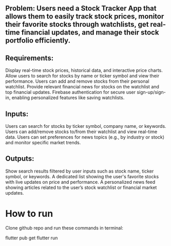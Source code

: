 ## Problem: Users need a Stock Tracker App that allows them to easily track stock prices, monitor their favorite stocks through watchlists, get real-time financial updates, and manage their stock portfolio efficiently.

## Requirements:
Display real-time stock prices, historical data, and interactive price charts.
Allow users to search for stocks by name or ticker symbol and view their performance.
Users can add and remove stocks from their personal watchlist.
Provide relevant financial news for stocks on the watchlist and top financial updates.
Firebase authentication for secure user sign-up/sign-in, enabling personalized features like saving watchlists.

## Inputs:
Users can search for stocks by ticker symbol, company name, or keywords.
Users can add/remove stocks to/from their watchlist and view real-time data.
Users can set preferences for news topics (e.g., by industry or stock) and monitor specific market trends.

## Outputs:
Show search results filtered by user inputs such as stock name, ticker symbol, or keywords.
A dedicated list showing the user's favorite stocks with live updates on price and performance.
A personalized news feed showing articles related to the user’s stock watchlist or financial market updates.

# How to run
Clone github repo and run these commands in terminal:

flutter pub get
flutter run

